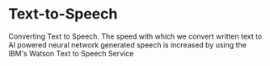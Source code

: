 # Text-to-Speech
Converting Text to Speech. The speed with which we convert written text to AI powered neural network generated speech is increased by using the IBM's Watson Text to Speech Service 
